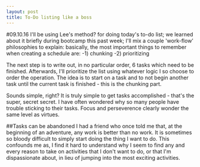 ```yaml
---
layout: post
title: To-Do listing like a boss
---
```

#09.10.16
I'll be using Lee's method? for doing today's to-do list; we learned about it briefly during bootcamp this past week; I'll mix a couple 'work-flow' philosophies to explain: basically, the most important things to remember when creating a schedule are: 
	-1) chunking
	-2) prioritizing

The next step is to write out, in no particular order, 6 tasks which need to be finished. Afterwards, I'll prioritize the list using whatever logic I so choose to order the operation. The idea is to start on a task and to not begin another task until the current task is finished - this is the chunking part. 

Sounds simple, right? It is truly simple to get tasks accomplished - that's the super, secret secret. I have often wondered why so many people have trouble sticking to their tasks. Focus and perseverence clearly wonder the same level as virtues. 

##Tasks can be abandoned
I had a friend who once told me that, at the beginning of an adventure, any work is better than no work. It is sometimes so bloody difficult to simply start doing the thing I want to do. This confounds me as, I find it hard to understand why I seem to find any and every reason to take on activities that I don't want to do, or that I'm dispassionate about, in lieu of jumping into the most exciting activities.